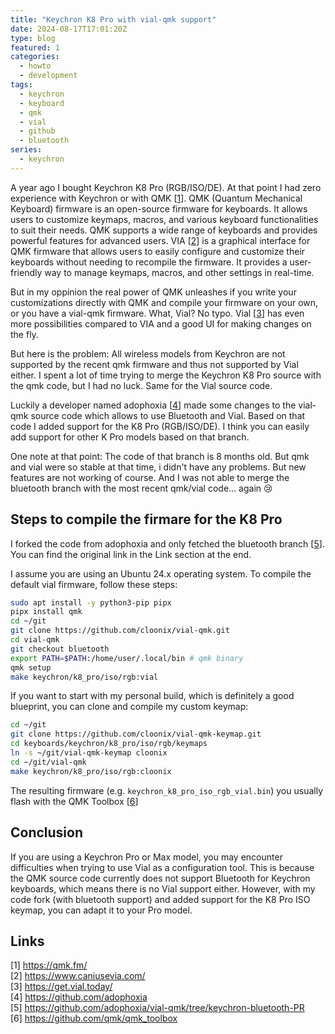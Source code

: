 ```yaml
---
title: "Keychron K8 Pro with vial-qmk support"
date: 2024-08-17T17:01:20Z
type: blog
featured: 1
categories:
  - howto
  - development
tags:
  - keychron
  - keyboard
  - qmk
  - vial
  - github
  - bluetooth
series:
  - keychron
---
```


A year ago I bought Keychron K8 Pro (RGB/ISO/DE). At that point I had zero experience with Keychron or with QMK [[1](https://qmk.fm/)]. QMK (Quantum Mechanical Keyboard) firmware is an open-source firmware for keyboards. It allows users to customize keymaps, macros, and various keyboard functionalities to suit their needs. QMK supports a wide range of keyboards and provides powerful features for advanced users. VIA [[2](https://www.caniusevia.com/)] is a graphical interface for QMK firmware that allows users to easily configure and customize their keyboards without needing to recompile the firmware. It provides a user-friendly way to manage keymaps, macros, and other settings in real-time.

But in my oppinion the real power of QMK unleashes if you write your customizations directly with QMK and compile your firmware on your own, or you have a vial-qmk firmware. What, Vial? No typo. Vial [[3](https://get.vial.today/)] has even more possibilities compared to VIA and a good UI for making changes on the fly.

But here is the problem: All wireless models from Keychron are not supported by the recent qmk firmware and thus not supported by Vial either. I spent a lot of time trying to merge the Keychron K8 Pro source with the qmk code, but I had no luck. Same for the Vial source code.  

Luckily a developer named adophoxia [[4](https://github.com/adophoxia)] made some changes to the vial-qmk source code which allows to use Bluetooth and Vial. Based on that code I added support for the K8 Pro (RGB/ISO/DE). I think you can easily add support for other K Pro models based on that branch.

One note at that point: The code of that branch is 8 months old. But qmk and vial were so stable at that time, i didn't have any problems. But new features are not working of course. And I was not able to merge the bluetooth branch with the most recent qmk/vial code... again :cry:  

## Steps to compile the firmare for the K8 Pro

I forked the code from adophoxia and only fetched the bluetooth branch [[5](https://github.com/adophoxia/vial-qmk/tree/keychron-bluetooth-PR)]. You can find the original link in the Link section at the end.  

I assume you are using an Ubuntu 24.x operating system. To compile the default vial firmware, follow these steps:

```sh
sudo apt install -y python3-pip pipx
pipx install qmk
cd ~/git
git clone https://github.com/cloonix/vial-qmk.git
cd vial-qmk
git checkout bluetooth
export PATH=$PATH:/home/user/.local/bin # qmk binary
qmk setup
make keychron/k8_pro/iso/rgb:vial
```

If you want to start with my personal build, which is definitely a good blueprint, you can clone and compile my custom keymap:

```sh
cd ~/git
git clone https://github.com/cloonix/vial-qmk-keymap.git
cd keyboards/keychron/k8_pro/iso/rgb/keymaps
ln -s ~/git/vial-qmk-keymap cloonix
cd ~/git/vial-qmk
make keychron/k8_pro/iso/rgb:cloonix
```

The resulting firmware (e.g. `keychron_k8_pro_iso_rgb_vial.bin`) you usually flash with the QMK Toolbox [[6](https://github.com/qmk/qmk_toolbox)]

## Conclusion

If you are using a Keychron Pro or Max model, you may encounter difficulties when trying to use Vial as a configuration tool. This is because the QMK source code currently does not support Bluetooth for Keychron keyboards, which means there is no Vial support either. However, with my code fork (with bluetooth support) and added support for the K8 Pro ISO keymap, you can adapt it to your Pro model.

## Links

[1] <https://qmk.fm/>  
[2] <https://www.caniusevia.com/>  
[3] <https://get.vial.today/>  
[4] <https://github.com/adophoxia>  
[5] <https://github.com/adophoxia/vial-qmk/tree/keychron-bluetooth-PR>  
[6] <https://github.com/qmk/qmk_toolbox>  
